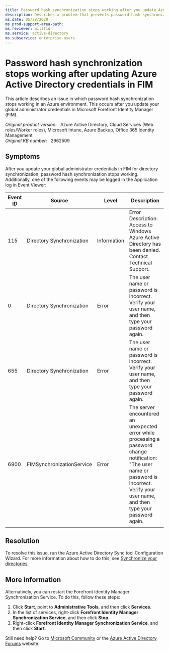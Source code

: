 ```yaml
---
title: Password hash synchronization stops working after you update Azure Active Directory credentials in FIM
description: Describes a problem that prevents password hash synchronization from working in an Azure environment. Occurs after you update your global administrator credentials in Forefront Identity Manager (FIM).
ms.date: 05/28/2020
ms.prod-support-area-path: 
ms.reviewer: willfid
ms.service: active-directory
ms.subservice: enterprise-users
---
```

# Password hash synchronization stops working after updating Azure Active Directory credentials in FIM

This article describes an issue in which password hash synchronization stops working in an Azure environment. This occurs after you update your global administrator credentials in Microsoft Forefront Identity Manager (FIM).

_Original product version:_ &nbsp; Azure Active Directory, Cloud Services (Web roles/Worker roles), Microsoft Intune, Azure Backup, Office 365 Identity Management  
_Original KB number:_ &nbsp; 2962509

## Symptoms

After you update your global administrator credentials in FIM for directory synchronization, password hash synchronization stops working. Additionally, one of the following events may be logged in the Application log in Event Viewer:

| Event ID| Source| Level| Description |
|---|---|---|---|
|115|Directory Synchronization|Information|Error Description: Access to Windows Azure Active Directory has been denied. Contact Technical Support. |
|0|Directory Synchronization|Error|The user name or password is incorrect. Verify your user name, and then type your password again.|
|655|Directory Synchronization|Error|The user name or password is incorrect. Verify your user name, and then type your password again.|
|6900|FIMSynchronizationService|Error|The server encountered an unexpected error while processing a password change notification:<br/>"The user name or password is incorrect. Verify your user name, and then type your password again.|
|||||

## Resolution

To resolve this issue, run the Azure Active Directory Sync tool Configuration Wizard. For more information about how to do this, see [Synchronize your directories](/azure/active-directory/hybrid/whatis-hybrid-identity).

## More information

Alternatively, you can restart the Forefront Identity Manager Synchronization Service. To do this, follow these steps:

1. Click **Start**, point to **Administrative Tools**, and then click **Services**.
2. In the list of services, right-click **Forefront Identity Manager Synchronization Service**, and then click **Stop**.
3. Right-click **Forefront Identity Manager Synchronization Service**, and then click **Start**.

Still need help? Go to [Microsoft Community](https://answers.microsoft.com/) or the [Azure Active Directory Forums](https://social.msdn.microsoft.com/Forums) website.
